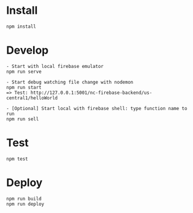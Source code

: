 # Install

```
npm install
```

# Develop

```
- Start with local firebase emulator
npm run serve

- Start debug watching file change with nodemon
npm run start
=> Test: http://127.0.0.1:5001/nc-firebase-backend/us-central1/helloWorld

- [Optional] Start local with firebase shell: type function name to run
npm run sell
```

# Test

```
npm test
```

# Deploy

```
npm run build
npm run deploy
```
